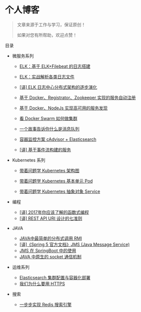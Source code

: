# 个人博客

> 文章来源于工作与学习，保证原创！
> 
> 如果对您有所帮助，欢迎点赞！

目录

* 微服务系列
    * [ELK：基于 ELK+Filebeat 的日志搭建](https://github.com/jasonGeng88/blog/blob/master/201703/elk.md)

	* [ELK：实战解析各类日志文件](https://github.com/jasonGeng88/blog/blob/master/201703/elk_parse_log.md)

	* [[译] ELK 日志中心分布式架构的逐步演化](https://github.com/jasonGeng88/blog/blob/master/201703/logstash_deploye_scale.md)

	* [基于 Docker、Registrator、Zookeeper 实现的服务自动注册](https://github.com/jasonGeng88/blog/blob/master/201703/service_registry.md)

	* [基于 Docker、NodeJs 实现高可用的服务发现](https://github.com/jasonGeng88/blog/blob/master/201704/service_discovery.md)

	* [看 Docker Swarm 如何做集群](https://github.com/jasonGeng88/blog/blob/master/201704/docker_swarm.md)

	* [一个故事告诉你什么是消息队列](https://github.com/jasonGeng88/blog/blob/master/201705/MQ.md)

	* [容器监控方案 cAdvisor + Elasticsearch](https://github.com/jasonGeng88/blog/blob/master/201705/cadvisor.md) 

	* [[译] 基于事件流构建的服务](https://github.com/jasonGeng88/blog/blob/master/201706/event.md)

* Kubernetes 系列

	* [带着问题学 Kubernetes 架构图](https://github.com/jasonGeng88/blog/blob/master/201707/k8s-architecture.md)
	 
	* [带着问题学 Kubernetes 基本单元 Pod](https://github.com/jasonGeng88/blog/blob/master/201707/k8s-pod.md)

	* [带着问题学 Kubernetes 抽象对象 Service](https://github.com/jasonGeng88/blog/blob/master/201707/k8s-service.md)

* 编程
	* [[译] 2017年你应该了解的函数式编程](https://github.com/jasonGeng88/blog/blob/master/201705/functional_programming.md)
	* [[译] REST API URI 设计的七准则](https://github.com/jasonGeng88/blog/blob/master/201706/rest-api.md) 

* JAVA
	* [JAVA中最简单的分布式调用 RMI](https://github.com/jasonGeng88/blog/blob/master/201704/rmi.md)
	* [[译]《Spring 5 官方文档》JMS (Java Message Service)](https://github.com/jasonGeng88/spring5-translate)
	* [JMS 在 SpringBoot 中的使用](https://github.com/jasonGeng88/blog/blob/master/201706/jms.md)
	* [JAVA 中原生的 socket 通信机制](https://github.com/jasonGeng88/blog/blob/master/201708/java-socket.md)
	
* 运维系列
	* [Elasticsearch 集群配置与容器化部署](https://github.com/jasonGeng88/blog/blob/master/201704/es_cluster.md)
	* [我们为什么要用 HTTPS](https://github.com/jasonGeng88/blog/blob/master/201705/https.md)

* 搜索
	* [一步步实现 Redis 搜索引擎](https://github.com/jasonGeng88/blog/blob/master/201706/redis-search.md)